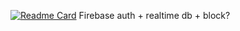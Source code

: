 [![Readme Card](https://github-readme-stats.vercel.app/api/pin/?username=88srzh&show_icons=true&theme=ayu-mirage&repo=cookies)](https://github.com/88srzh/cookies)
Firebase auth + realtime db + block?
